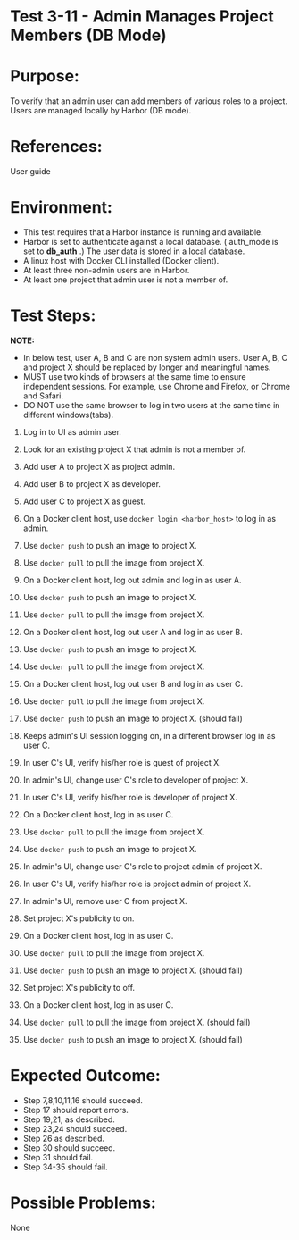 Test 3-11 - Admin Manages Project Members (DB Mode)
=======

# Purpose:

To verify that an admin user can add members of various roles to a project. Users are managed locally by Harbor (DB mode).

# References:
User guide

# Environment:
* This test requires that a Harbor instance is running and available.
* Harbor is set to authenticate against a local database. ( auth_mode is set to **db_auth** .) The user data is stored in a local database.
* A linux host with Docker CLI installed (Docker client).
* At least three non-admin users are in Harbor. 
* At least one project that admin user is not a member of.

# Test Steps:

**NOTE:**  
* In below test, user A, B and C are non system admin users. User A, B, C and project X should be replaced by longer and meaningful names.
* MUST use two kinds of browsers at the same time to ensure independent sessions. For example, use Chrome and Firefox, or Chrome and Safari. 
* DO NOT use the same browser to log in two users at the same time in different windows(tabs).

1. Log in to UI as admin user.
2. Look for an existing project X that admin is not a member of. 
3. Add user A to project X as project admin.
4. Add user B to project X as developer.
5. Add user C to project X as guest.
6. On a Docker client host, use `docker login <harbor_host>` to log in as admin. 
7. Use `docker push` to push an image to project X. 
8. Use `docker pull` to pull the image from project X. 
9. On a Docker client host, log out admin and log in as user A. 
10. Use `docker push` to push an image to project X. 
11. Use `docker pull` to pull the image from project X.
 
12. On a Docker client host, log out user A and log in as user B. 
13. Use `docker push` to push an image to project X. 
14. Use `docker pull` to pull the image from project X. 
15. On a Docker client host, log out user B and log in as user C. 
16. Use `docker pull` to pull the image from project X. 
17. Use `docker push` to push an image to project X. (should fail)

18. Keeps admin's UI session logging on, in a different browser log in as user C.
19. In user C's UI, verify his/her role is guest of project X. 
20. In admin's UI, change user C's role to developer of project X.
21. In user C's UI, verify his/her role is developer of project X. 
22. On a Docker client host, log in as user C. 
23. Use `docker pull` to pull the image from project X. 
24. Use `docker push` to push an image to project X. 
25. In admin's UI, change user C's role to project admin of project X.
26. In user C's UI, verify his/her role is project admin of project X. 

27. In admin's UI, remove user C from project X.
28. Set project X's publicity to on.
29. On a Docker client host, log in as user C. 
30. Use `docker pull` to pull the image from project X. 
31. Use `docker push` to push an image to project X. (should fail)
32. Set project X's publicity to off.
33. On a Docker client host, log in as user C. 
34. Use `docker pull` to pull the image from project X. (should fail) 
35. Use `docker push` to push an image to project X. (should fail)

# Expected Outcome:

* Step 7,8,10,11,16 should succeed.
* Step 17 should report errors.
* Step 19,21, as described.
* Step 23,24 should succeed.
* Step 26 as described.
* Step 30 should succeed.
* Step 31 should fail.
* Step 34-35 should fail.

# Possible Problems:
None